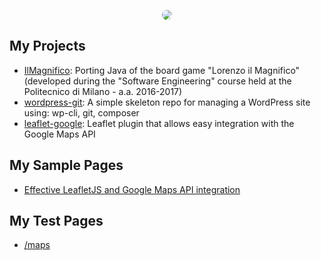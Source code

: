 <p align="center">
  <a href="https://github.com/Raruto">
    <img style="border-radius:50%;" src="https://avatars.githubusercontent.com/u/9614886?s=150" />
  </a>
</p>

## My Projects
- [IlMagnifico](https://github.com/Raruto/IlMagnifico): Porting Java of the board game "Lorenzo il Magnifico" (developed during the "Software Engineering" course held at the Politecnico di Milano - a.a. 2016-2017)
- [wordpress-git](https://github.com/Raruto/wordpress-git): A simple skeleton repo for managing a WordPress site using: wp-cli, git, composer 
- [leaflet-google](https://github.com/Raruto/leaflet-google): Leaflet plugin that allows easy integration with the Google Maps API

## My Sample Pages
- [Effective LeafletJS and Google Maps API integration](/examples/leaflet-google/leaflet-google.html)

## My Test Pages
- [/maps](/maps)
